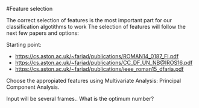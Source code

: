 #Feature selection

The correct selection of features is the most important part for our classification algotithms to work 
The selection of features will follow the next few papers and options:

 Starting point:

- https://cs.aston.ac.uk/~fariad/publications/ROMAN14_0187_FI.pdf
- https://cs.aston.ac.uk/~fariad/publications/CC_DF_UN_NB@IROS16.pdf
- https://cs.aston.ac.uk/~fariad/publications/ieee_roman15_dfaria.pdf

Choose the appropiated features using Multivariate Analysis: Principal Component Analysis.

Input will be several frames.. What is the optimum number?
